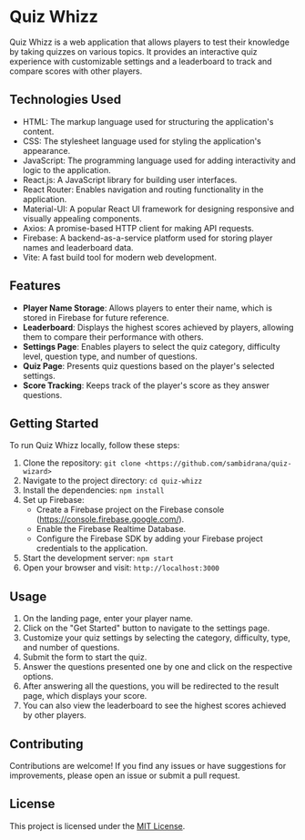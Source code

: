 # Quiz Whizz

Quiz Whizz is a web application that allows players to test their knowledge by taking quizzes on various topics. It provides an interactive quiz experience with customizable settings and a leaderboard to track and compare scores with other players.

## Technologies Used

- HTML: The markup language used for structuring the application's content.
- CSS: The stylesheet language used for styling the application's appearance.
- JavaScript: The programming language used for adding interactivity and logic to the application.
- React.js: A JavaScript library for building user interfaces.
- React Router: Enables navigation and routing functionality in the application.
- Material-UI: A popular React UI framework for designing responsive and visually appealing components.
- Axios: A promise-based HTTP client for making API requests.
- Firebase: A backend-as-a-service platform used for storing player names and leaderboard data.
- Vite: A fast build tool for modern web development.


## Features

- **Player Name Storage**: Allows players to enter their name, which is stored in Firebase for future reference.
- **Leaderboard**: Displays the highest scores achieved by players, allowing them to compare their performance with others.
- **Settings Page**: Enables players to select the quiz category, difficulty level, question type, and number of questions.
- **Quiz Page**: Presents quiz questions based on the player's selected settings.
- **Score Tracking**: Keeps track of the player's score as they answer questions.

## Getting Started

To run Quiz Whizz locally, follow these steps:

1. Clone the repository: `git clone <https://github.com/sambidrana/quiz-wizard>`
2. Navigate to the project directory: `cd quiz-whizz`
3. Install the dependencies: `npm install`
4. Set up Firebase:
   - Create a Firebase project on the Firebase console (https://console.firebase.google.com/).
   - Enable the Firebase Realtime Database.
   - Configure the Firebase SDK by adding your Firebase project credentials to the application.
5. Start the development server: `npm start`
6. Open your browser and visit: `http://localhost:3000`


## Usage

1. On the landing page, enter your player name.
2. Click on the "Get Started" button to navigate to the settings page.
3. Customize your quiz settings by selecting the category, difficulty, type, and number of questions.
4. Submit the form to start the quiz.
5. Answer the questions presented one by one and click on the respective options.
6. After answering all the questions, you will be redirected to the result page, which displays your score.
7. You can also view the leaderboard to see the highest scores achieved by other players.

## Contributing

Contributions are welcome! If you find any issues or have suggestions for improvements, please open an issue or submit a pull request.

## License

This project is licensed under the [MIT License](LICENSE).

